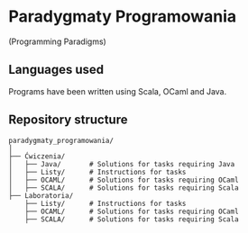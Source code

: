 # Paradygmaty Programowania
(Programming Paradigms)

## Languages used
Programs have been written using Scala, OCaml and Java.

## Repository structure

```
paradygmaty_programowania/
│
├── Ćwiczenia/
│   ├── Java/       # Solutions for tasks requiring Java
│   ├── Listy/      # Instructions for tasks
│   ├── OCAML/      # Solutions for tasks requiring OCaml
│   ├── SCALA/      # Solutions for tasks requiring Scala
├── Laboratoria/
    ├── Listy/      # Instructions for tasks
    ├── OCAML/      # Solutions for tasks requiring OCaml
    ├── SCALA/      # Solutions for tasks requiring Scala
```


